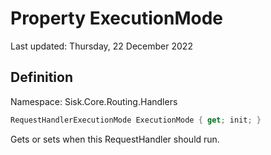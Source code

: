 # Property ExecutionMode
Last updated: Thursday, 22 December 2022

## Definition
Namespace: Sisk.Core.Routing.Handlers

```csharp
RequestHandlerExecutionMode ExecutionMode { get; init; }
```

Gets or sets when this RequestHandler should run.


